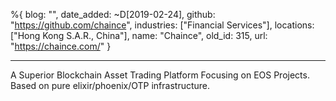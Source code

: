 %{
  blog: "",
  date_added: ~D[2019-02-24],
  github: "https://github.com/chaince",
  industries: ["Financial Services"],
  locations: ["Hong Kong S.A.R., China"],
  name: "Chaince",
  old_id: 315,
  url: "https://chaince.com/"
}

---

A Superior Blockchain Asset Trading Platform Focusing on EOS Projects. Based on pure elixir/phoenix/OTP infrastructure.
